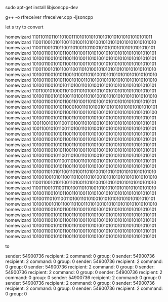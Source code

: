 sudo apt-get install libjsoncpp-dev

g++ -o rfreceiver rfreceiver.cpp -ljsoncpp



let s try to convert 

homewizard 110110110110110100111010101010101010101010101010101011
homewizard 110011001010110011010011010100101010101010101010101010
homewizard 110011001010110011010011011001010101010101010101010101
homewizard 101001100101011001101001101010010101010101010101010101
homewizard 101001100101011001101001101010010101010101010101010101
homewizard 101001100101011001101001101010010101010101010101010101
homewizard 110011001010110011001101010010101010101010101010101010
homewizard 101001100101011001010011010100101010101010101010101010
homewizard 101001100101011001010011010100101010101010101010101010
homewizard 101001100101010110100110101001010101010101010101010101
homewizard 110110010100011010011010100101010101010101010101010101
homewizard 101001100101010011010011010100101010101010101010101010
homewizard 101001100101011001101001101010010101010101010101010101
homewizard 101001100101011000100110101001010101010101010101010101
homewizard 101001100101011001101001101010010101010101010101010100
homewizard 101001100101011001101001101010010101010101010101010101
homewizard 100110010101100110100110101001010101010101010101010101
homewizard 100110010101100110100110101001010101010101010101010101
homewizard 101001100101011001101001101010010101010101010101010101
homewizard 101001100101011001101001101010010101010101010101010101
homewizard 101001100101011001101001101010010101010101010101010101
homewizard 101001100101011001101001101010010101010101010101010101
homewizard 101001100101100110100110101001010101010101010101010101
homewizard 101001100101100110100110101001010101010101010101010101
homewizard 101001100101011001101001101010010101010101010101010101
homewizard 101001101010110011010011010100101010101010101010101010
homewizard 101001001010110011010011010100101010101010101010101010
homewizard 110011001010110011010011010100101010101010101010101010
homewizard 110011001011001101001101010010101010101010101010101010
homewizard 101001100101011001101001101010010101010101010101010101
homewizard 101001110101100110100110101001010101010101010101010101
homewizard 101001001010110011010011010100101010101010101010101010
homewizard 101001100101011001101001101010010101010101010101010101
homewizard 101001100101011001101001101010010101010101010101010101
homewizard 101001100101011001101001101010010101010101010101010101
homewizard 101001100101011001101001101010010101010101010101010101
homewizard 101001100101011001101001101010010101010101010101010101
homewizard 101001100101011001101001101010010101010101010101010101


to 

sender: 54900736 recipient: 2 command: 0 group: 0
sender: 54900736 recipient: 2 command: 0 group: 0
sender: 54900736 recipient: 2 command: 0 group: 0
sender: 54900736 recipient: 2 command: 0 group: 0
sender: 54900736 recipient: 2 command: 0 group: 0
sender: 54900736 recipient: 2 command: 0 group: 0
sender: 54900736 recipient: 2 command: 0 group: 0
sender: 54900736 recipient: 2 command: 0 group: 0
sender: 54900736 recipient: 2 command: 0 group: 0
sender: 54900736 recipient: 2 command: 0 group: 0

